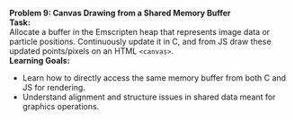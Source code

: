
**Problem 9: Canvas Drawing from a Shared Memory Buffer**  
**Task:**  
Allocate a buffer in the Emscripten heap that represents image data or particle positions. Continuously update it in C, and from JS draw these updated points/pixels on an HTML `<canvas>`.  
**Learning Goals:**  
- Learn how to directly access the same memory buffer from both C and JS for rendering.  
- Understand alignment and structure issues in shared data meant for graphics operations.
